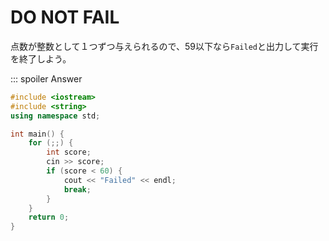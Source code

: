 # DO NOT FAIL
点数が整数として１つずつ与えられるので、59以下なら`Failed`と出力して実行を終了しよう。

::: spoiler Answer
```cpp
#include <iostream>
#include <string>
using namespace std;

int main() {
    for (;;) {
        int score;
        cin >> score;
        if (score < 60) {
            cout << "Failed" << endl;
            break;
        }
    }
    return 0;
}
```